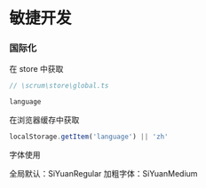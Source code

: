 # 敏捷开发

### 国际化

在 store 中获取

```js
// \scrum\store\global.ts

language
```

在浏览器缓存中获取

```js
localStorage.getItem('language') || 'zh'
```

字体使用

全局默认：SiYuanRegular
加粗字体：SiYuanMedium
